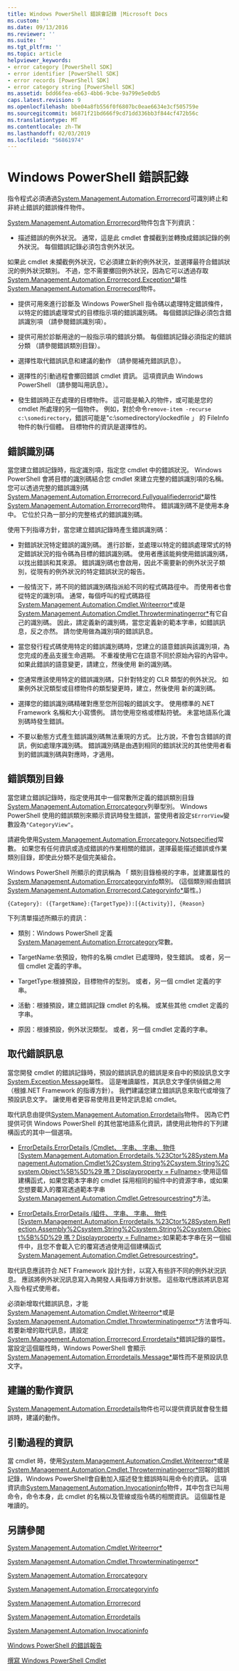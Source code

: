 ```yaml
---
title: Windows PowerShell 錯誤會記錄 |Microsoft Docs
ms.custom: ''
ms.date: 09/13/2016
ms.reviewer: ''
ms.suite: ''
ms.tgt_pltfrm: ''
ms.topic: article
helpviewer_keywords:
- error category [PowerShell SDK]
- error identifier [PowerShell SDK]
- error records [PowerShell SDK]
- error category string [PowerShell SDK]
ms.assetid: bdd66fea-eb63-4bb6-9cbe-9a799e5e0db5
caps.latest.revision: 9
ms.openlocfilehash: bbe04a8fb556f0f6807bc0eae6634e3cf505759e
ms.sourcegitcommit: b6871f21bd666f9cd71dd336bb3f844cf472b56c
ms.translationtype: MT
ms.contentlocale: zh-TW
ms.lasthandoff: 02/03/2019
ms.locfileid: "56861974"
---
```

# <a name="windows-powershell-error-records"></a>Windows PowerShell 錯誤記錄

指令程式必須通過[System.Management.Automation.Errorrecord](/dotnet/api/System.Management.Automation.ErrorRecord)可識別終止和非終止錯誤的錯誤條件物件。

[System.Management.Automation.Errorrecord](/dotnet/api/System.Management.Automation.ErrorRecord)物件包含下列資訊：

- 描述錯誤的例外狀況。 通常，這是此 cmdlet 會攔截到並轉換成錯誤記錄的例外狀況。 每個錯誤記錄必須包含例外狀況。

如果此 cmdlet 未攔截例外狀況，它必須建立新的例外狀況，並選擇最符合錯誤狀況的例外狀況類別。 不過，您不需要擲回例外狀況，因為它可以透過存取[System.Management.Automation.Errorrecord.Exception*](/dotnet/api/System.Management.Automation.ErrorRecord.Exception)屬性[System.Management.Automation.Errorrecord](/dotnet/api/System.Management.Automation.ErrorRecord)物件。

- 提供可用來進行診斷及 Windows PowerShell 指令碼以處理特定錯誤條件，以特定的錯誤處理常式的目標指示項的錯誤識別碼。 每個錯誤記錄必須包含錯誤識別項 （請參閱錯誤識別項）。

- 提供可用於診斷用途的一般指示項的錯誤分類。 每個錯誤記錄必須指定的錯誤分類 （請參閱錯誤類別目錄）。

- 選擇性取代錯誤訊息和建議的動作 （請參閱補充錯誤訊息）。

- 選擇性的引動過程會擲回錯誤 cmdlet 資訊。 這項資訊由 Windows PowerShell （請參閱叫用訊息）。

- 發生錯誤時正在處理的目標物件。 這可能是輸入的物件，或可能是您的 cmdlet 所處理的另一個物件。 例如，對於命令`remove-item -recurse c:\somedirectory`，錯誤可能是"c:\somedirectory\lockedfile 」 的 FileInfo 物件的執行個體。 目標物件的資訊是選擇性的。

## <a name="error-identifier"></a>錯誤識別碼

當您建立錯誤記錄時，指定識別項，指定您 cmdlet 中的錯誤狀況。 Windows PowerShell 會將目標的識別碼結合您 cmdlet 來建立完整的錯誤識別項的名稱。 您可以透過完整的錯誤識別碼[System.Management.Automation.Errorrecord.Fullyqualifiederrorid*](/dotnet/api/System.Management.Automation.ErrorRecord.FullyQualifiedErrorId)屬性[System.Management.Automation.Errorrecord](/dotnet/api/System.Management.Automation.ErrorRecord)物件。 錯誤識別碼不是使用本身中。 它位於只為一部分的完整格式的錯誤識別碼。

使用下列指導方針，當您建立錯誤記錄時產生錯誤識別碼：

- 對錯誤狀況特定錯誤的識別碼。 進行診斷，並處理以特定的錯誤處理常式的特定錯誤狀況的指令碼為目標的錯誤識別碼。 使用者應該能夠使用錯誤識別碼，以找出錯誤和其來源。 錯誤識別碼也會啟用，因此不需要新的例外狀況子類別，從現有的例外狀況的特定錯誤狀況的報告。

- 一般情況下，將不同的錯誤識別碼指派給不同的程式碼路徑中。 而使用者也會從特定的識別項。 通常，每個呼叫的程式碼路徑[System.Management.Automation.Cmdlet.Writeerror*](/dotnet/api/System.Management.Automation.Cmdlet.WriteError)或是[System.Management.Automation.Cmdlet.Throwterminatingerror*](/dotnet/api/System.Management.Automation.Cmdlet.ThrowTerminatingError)有它自己的識別碼。 因此，請定義新的識別碼，當您定義新的範本字串，如錯誤訊息，反之亦然。 請勿使用做為識別項的錯誤訊息。

- 當您發行程式碼使用特定的錯誤識別碼時，您建立的語意錯誤與該識別項，為您完成的產品支援生命週期。 不重複使用它在語意不同於原始內容的內容中。 如果此錯誤的語意變更，請建立，然後使用 新的識別碼。

- 您通常應該使用特定的錯誤識別碼，只針對特定的 CLR 類型的例外狀況。 如果例外狀況類型或目標物件的類型變更時，建立，然後使用 新的識別碼。

- 選擇您的錯誤識別碼精確對應至您所回報的錯誤文字。 使用標準的.NET Framework 名稱和大小寫慣例。 請勿使用空格或標點符號。 未當地語系化識別碼時發生錯誤。

- 不要以動態方式產生錯誤識別碼無法重現的方式。 比方說，不會包含錯誤的資訊，例如處理序識別碼。 錯誤識別碼是由遇到相同的錯誤狀況的其他使用者看到的錯誤識別碼與對應時，才適用。

## <a name="error-category"></a>錯誤類別目錄

當您建立錯誤記錄時，指定使用其中一個常數所定義的錯誤類別目錄[System.Management.Automation.Errorcategory](/dotnet/api/System.Management.Automation.ErrorCategory)列舉型別。 Windows PowerShell 使用的錯誤類別來顯示資訊時發生錯誤，當使用者設定`$ErrorView`變數設為`"CategoryView"`。

請避免使用[System.Management.Automation.Errorcategory.Notspecified](/dotnet/api/System.Management.Automation.ErrorCategory.NotSpecified)常數。 如果您有任何資訊或造成錯誤的作業相關的錯誤，選擇最能描述錯誤或作業類別目錄，即使此分類不是個完美組合。

Windows PowerShell 所顯示的資訊稱為 「 類別目錄檢視的字串，並建置屬性的[System.Management.Automation.Errorcategoryinfo](/dotnet/api/System.Management.Automation.ErrorCategoryInfo)類別。 (這個類別經由錯誤[System.Management.Automation.Errorrecord.Categoryinfo*](/dotnet/api/System.Management.Automation.ErrorRecord.CategoryInfo)屬性。)

```
{Category}: ({TargetName}:{TargetType}):[{Activity}], {Reason}
```

下列清單描述所顯示的資訊：

- 類別：Windows PowerShell 定義[System.Management.Automation.Errorcategory](/dotnet/api/System.Management.Automation.ErrorCategory)常數。

- TargetName:依預設，物件的名稱 cmdlet 已處理時，發生錯誤。 或者，另一個 cmdlet 定義的字串。

- TargetType:根據預設，目標物件的型別。 或者，另一個 cmdlet 定義的字串。

- 活動：根據預設，建立錯誤記錄 cmdlet 的名稱。 或某些其他 cmdlet 定義的字串。

- 原因：根據預設，例外狀況類型。 或者，另一個 cmdlet 定義的字串。

## <a name="replacement-error-message"></a>取代錯誤訊息

當您開發 cmdlet 的錯誤記錄時，預設的錯誤訊息的錯誤是來自中的預設訊息文字[System.Exception.Message](/dotnet/api/System.Exception.Message)屬性。 這是唯讀屬性，其訊息文字僅供偵錯之用 （根據.NET Framework 的指導方針）。 我們建議您建立錯誤訊息來取代或增強了預設訊息文字。 讓使用者更容易使用且更特定訊息給 cmdlet。

取代訊息由提供[System.Management.Automation.Errordetails](/dotnet/api/System.Management.Automation.ErrorDetails)物件。 因為它們提供可供 Windows PowerShell 的其他當地語系化資訊，請使用此物件的下列建構函式的其中一個選項。

- [ErrorDetails.ErrorDetails (Cmdlet、 字串、 字串、 物件\[System.Management.Automation.Errordetails.%23Ctor%28System.Management.Automation.Cmdlet%2Csystem.String%2Csystem.String%2Csystem.Object%5B%5D%29 嗎？Displayproperty = Fullname>](/dotnet/api/System.Management.Automation.ErrorDetails.%23ctor%28System.Management.Automation.Cmdlet%2CSystem.String%2CSystem.String%2CSystem.Object%5B%5D%29):使用這個建構函式，如果您範本字串的 cmdlet 採用相同的組件中的資源字串，或如果您想要載入的覆寫透過範本字串[System.Management.Automation.Cmdlet.Getresourcestring*](/dotnet/api/System.Management.Automation.Cmdlet.GetResourceString)方法。

- [ErrorDetails.ErrorDetails (組件、 字串、 字串、 物件\[System.Management.Automation.Errordetails.%23Ctor%28System.Reflection.Assembly%2Csystem.String%2Csystem.String%2Csystem.Object%5B%5D%29 嗎？Displayproperty = Fullname>](/dotnet/api/System.Management.Automation.ErrorDetails.%23ctor%28System.Reflection.Assembly%2CSystem.String%2CSystem.String%2CSystem.Object%5B%5D%29):如果範本字串在另一個組件中，且您不會載入它的覆寫透過使用這個建構函式[System.Management.Automation.Cmdlet.Getresourcestring*](/dotnet/api/System.Management.Automation.Cmdlet.GetResourceString)。

取代訊息應該符合.NET Framework 設計方針，以寫入有些許不同的例外狀況訊息。 應該將例外狀況訊息寫入為開發人員指導方針狀態。 這些取代應該將訊息寫入指令程式使用者。

必須新增取代錯誤訊息，才能[System.Management.Automation.Cmdlet.Writeerror*](/dotnet/api/System.Management.Automation.Cmdlet.WriteError)或是[System.Management.Automation.Cmdlet.Throwterminatingerror*](/dotnet/api/System.Management.Automation.Cmdlet.ThrowTerminatingError)方法會呼叫. 若要新增的取代訊息，請設定[System.Management.Automation.Errorrecord.Errordetails*](/dotnet/api/System.Management.Automation.ErrorRecord.ErrorDetails)錯誤記錄的屬性。 當設定這個屬性時，Windows PowerShell 會顯示[System.Management.Automation.Errordetails.Message*](/dotnet/api/System.Management.Automation.ErrorDetails.Message)屬性而不是預設訊息文字。

## <a name="recommended-action-information"></a>建議的動作資訊

[System.Management.Automation.Errordetails](/dotnet/api/System.Management.Automation.ErrorDetails)物件也可以提供資訊就會發生錯誤時，建議的動作。

## <a name="invocation-information"></a>引動過程的資訊

當 cmdlet 時，使用[System.Management.Automation.Cmdlet.Writeerror*](/dotnet/api/System.Management.Automation.Cmdlet.WriteError)或是[System.Management.Automation.Cmdlet.Throwterminatingerror*](/dotnet/api/System.Management.Automation.Cmdlet.ThrowTerminatingError)回報的錯誤記錄，Windows PowerShell會自動加入描述發生錯誤時叫用命令的資訊。 這項資訊由[System.Management.Automation.Invocationinfo](/dotnet/api/System.Management.Automation.InvocationInfo)物件，其中包含已叫用命令，命令本身，此 cmdlet 的名稱以及管線或指令碼的相關資訊。 這個屬性是唯讀的。

## <a name="see-also"></a>另請參閱

[System.Management.Automation.Cmdlet.Writeerror*](/dotnet/api/System.Management.Automation.Cmdlet.WriteError)

[System.Management.Automation.Cmdlet.Throwterminatingerror*](/dotnet/api/System.Management.Automation.Cmdlet.ThrowTerminatingError)

[System.Management.Automation.Errorcategory](/dotnet/api/System.Management.Automation.ErrorCategory)

[System.Management.Automation.Errorcategoryinfo](/dotnet/api/System.Management.Automation.ErrorCategoryInfo)

[System.Management.Automation.Errorrecord](/dotnet/api/System.Management.Automation.ErrorRecord)

[System.Management.Automation.Errordetails](/dotnet/api/System.Management.Automation.ErrorDetails)

[System.Management.Automation.Invocationinfo](/dotnet/api/System.Management.Automation.InvocationInfo)

[Windows PowerShell 的錯誤報告](./error-reporting-concepts.md)

[撰寫 Windows PowerShell Cmdlet](./writing-a-windows-powershell-cmdlet.md)
